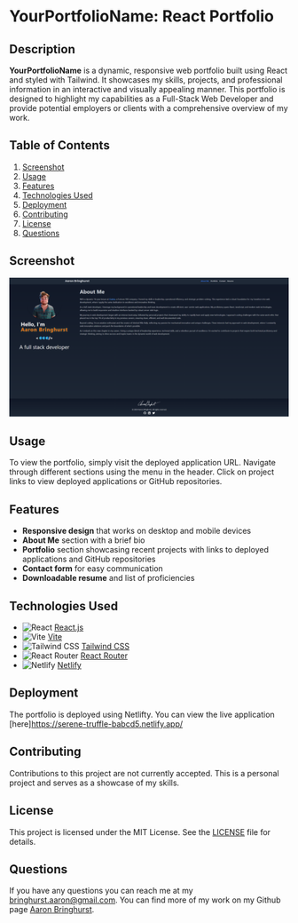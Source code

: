# YourPortfolioName: React Portfolio

## Description
**YourPortfolioName** is a dynamic, responsive web portfolio built using React and styled with Tailwind. It showcases my skills, projects, and professional information in an interactive and visually appealing manner. This portfolio is designed to highlight my capabilities as a Full-Stack Web Developer and provide potential employers or clients with a comprehensive overview of my work.

## Table of Contents
1. [Screenshot](#screenshot)
2. [Usage](#usage)
3. [Features](#features)
4. [Technologies Used](#technologies-used)
5. [Deployment](#deployment)
6. [Contributing](#contributing)
7. [License](#license)
8. [Questions](#questions)

## Screenshot
![YourPortfolioName Screenshot](src/assets/images/screenshot.png)

## Usage
To view the portfolio, simply visit the deployed application URL. Navigate through different sections using the menu in the header. Click on project links to view deployed applications or GitHub repositories.

## Features
- **Responsive design** that works on desktop and mobile devices
- **About Me** section with a brief bio
- **Portfolio** section showcasing recent projects with links to deployed applications and GitHub repositories
- **Contact form** for easy communication
- **Downloadable resume** and list of proficiencies


## Technologies Used
- ![React](https://img.shields.io/badge/-React-61DAFB?style=flat&logo=react&logoColor=white) [React.js](https://reactjs.org/)
- ![Vite](https://img.shields.io/badge/-Vite-646CFF?style=flat&logo=vite&logoColor=white) [Vite](https://vitejs.dev/)
- ![Tailwind CSS](https://img.shields.io/badge/-Tailwind_CSS-38B2AC?style=flat&logo=tailwind-css&logoColor=white) [Tailwind CSS](https://tailwindcss.com/)
- ![React Router](https://img.shields.io/badge/-React_Router-CA4245?style=flat&logo=react-router&logoColor=white) [React Router](https://reactrouter.com/)
- ![Netlify](https://img.shields.io/badge/-Netlify-00C7B7?style=flat&logo=netlify&logoColor=white) [Netlify](https://www.netlify.com/)

## Deployment
The portfolio is deployed using Netlifty. You can view the live application [here]https://serene-truffle-babcd5.netlify.app/

## Contributing
Contributions to this project are not currently accepted. This is a personal project and serves as a showcase of my skills.

## License
This project is licensed under the MIT License. See the [LICENSE](LICENSE) file for details.

## Questions
If you have any questions you can reach me at my bringhurst.aaron@gmail.com. You can find more of my work on my Github page [Aaron Bringhurst](https://github.com/AaronBringhurst).
